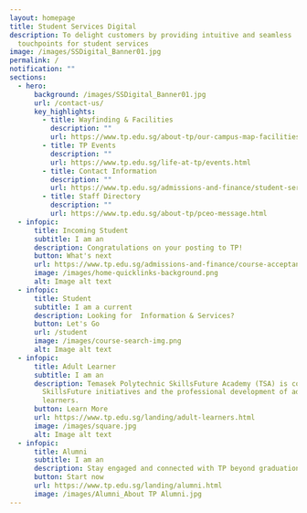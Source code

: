 ```yaml
---
layout: homepage
title: Student Services Digital
description: To delight customers by providing intuitive and seamless
  touchpoints for student services
image: /images/SSDigital_Banner01.jpg
permalink: /
notification: ""
sections:
  - hero:
      background: /images/SSDigital_Banner01.jpg
      url: /contact-us/
      key_highlights:
        - title: Wayfinding & Facilities
          description: ""
          url: https://www.tp.edu.sg/about-tp/our-campus-map-facilities.html
        - title: TP Events
          description: ""
          url: https://www.tp.edu.sg/life-at-tp/events.html
        - title: Contact Information
          description: ""
          url: https://www.tp.edu.sg/admissions-and-finance/student-services.html
        - title: Staff Directory
          description: ""
          url: https://www.tp.edu.sg/about-tp/pceo-message.html
  - infopic:
      title: Incoming Student
      subtitle: I am an
      description: Congratulations on your posting to TP!
      button: What's next
      url: https://www.tp.edu.sg/admissions-and-finance/course-acceptance-enrolment.html
      image: /images/home-quicklinks-background.png
      alt: Image alt text
  - infopic:
      title: Student
      subtitle: I am a current
      description: Looking for  Information & Services?
      button: Let's Go
      url: /student
      image: /images/course-search-img.png
      alt: Image alt text
  - infopic:
      title: Adult Learner
      subtitle: I am an
      description: Temasek Polytechnic SkillsFuture Academy (TSA) is committed to
        SkillsFuture initiatives and the professional development of adult
        learners.
      button: Learn More
      url: https://www.tp.edu.sg/landing/adult-learners.html
      image: /images/square.jpg
      alt: Image alt text
  - infopic:
      title: Alumni
      subtitle: I am an
      description: Stay engaged and connected with TP beyond graduation
      button: Start now
      url: https://www.tp.edu.sg/landing/alumni.html
      image: /images/Alumni_About TP Alumni.jpg
---
```

